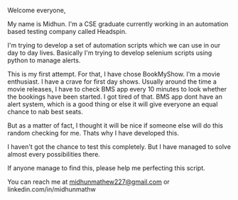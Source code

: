 Welcome everyone,

My name is Midhun. I'm a CSE graduate currently working in an automation based testing company called Headspin.

I'm trying to develop a set of automation scripts which we can use in our day to day lives.
Basically I'm trying to develop selenium scripts using python to manage alerts.

This is my first attempt. For that, I have chose BookMyShow.
I'm a movie enthusiast. I have a crave for first day shows.
Usually around the time a movie releases, I have to check BMS app every 10 minutes to look whether the bookings have been started.
I got tired of that. BMS app dont have an alert system, which is a good thing or else it will give everyone an equal chance to nab best seats.

But as a matter of fact, I thought it will be nice if someone else will do this random checking for me.
Thats why I have developed this.

I haven't got the chance to test this completely.
But I have managed to solve almost every possibilities there.

If anyone manage to find this, please help me perfecting this script.

You can reach me at midhunmathew227@gmail.com or linkedin.com/in/midhunmathw
